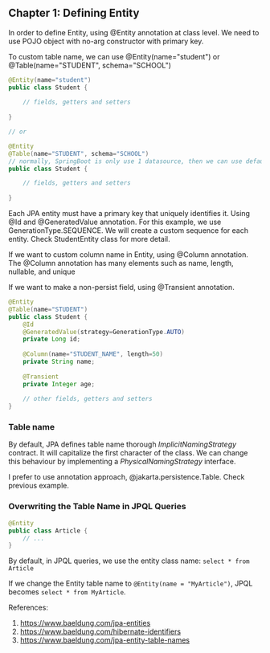 ## Chapter 1: Defining Entity 

In order to define Entity, using @Entity annotation at class level. We need to use POJO object with no-arg constructor with primary key. 

To custom table name, we can use @Entity(name="student") or @Table(name="STUDENT", schema="SCHOOL")

```java
@Entity(name="student")
public class Student {
    
    // fields, getters and setters
    
}

// or 

@Entity
@Table(name="STUDENT", schema="SCHOOL")
// normally, SpringBoot is only use 1 datasource, then we can use default schema in connectionString. However, if we want to use multiple datasource, need so specify schema name in Entity. 
public class Student {

    // fields, getters and setters
    
}
```

Each JPA entity must have a primary key that uniquely identifies it. Using @Id and @GeneratedValue annotation. For this example, we use GenerationType.SEQUENCE. We will create a custom sequence for each entity. Check StudentEntity class for more detail. 

If we want to custom column name in Entity, using @Column annotation. The @Column annotation has many elements such as name, length, nullable, and unique

If we want to make a non-persist field, using @Transient annotation. 

```java
@Entity
@Table(name="STUDENT")
public class Student {
    @Id
    @GeneratedValue(strategy=GenerationType.AUTO)
    private Long id;
    
    @Column(name="STUDENT_NAME", length=50)
    private String name;
    
    @Transient
    private Integer age;
    
    // other fields, getters and setters
}
```

### Table name 
By default, JPA defines table name thorough *ImplicitNamingStrategy* contract. It will capitalize the first character of the class. We can change this behaviour by implementing a *PhysicalNamingStrategy* interface.

I prefer to use annotation approach, @jakarta.persistence.Table. Check previous example.

###  Overwriting the Table Name in JPQL Queries 
```java
@Entity
public class Article {
    // ...
}
```

By default, in JPQL queries, we use the entity class name: `select * from Article`

If we change the Entity table name to `@Entity(name = "MyArticle")`, JPQL becomes `select * from MyArticle`.

References:
1. https://www.baeldung.com/jpa-entities 
2. https://www.baeldung.com/hibernate-identifiers
3. https://www.baeldung.com/jpa-entity-table-names